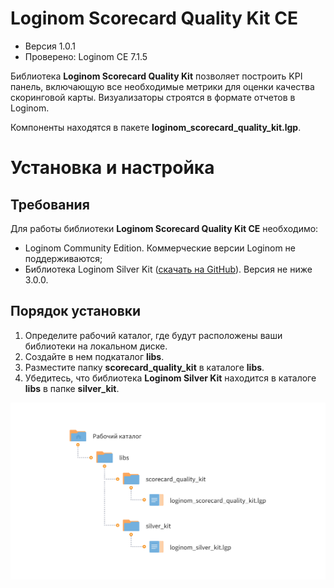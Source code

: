 # Loginom Scorecard Quality Kit CE

* Версия 1.0.1
* Проверено: Loginom CE 7.1.5

Библиотека **Loginom Scorecard Quality Kit** позволяет построить KPI панель, включающую все необходимые метрики для оценки качества скоринговой карты. Визуализаторы строятся в формате отчетов в Loginom.

Компоненты находятся в пакете **loginom_scorecard_quality_kit.lgp**.

# Установка и настройка

## Требования

Для работы библиотеки **Loginom Scorecard Quality Kit CE** необходимо:

* Loginom Community Edition. Коммерческие версии Loginom не поддерживаются;
* Библиотека Loginom Silver Kit ([cкачать на GitHub](https://github.com/loginom/loginom-silver-kit)). Версия не ниже 3.0.0.

## Порядок установки

1. Определите рабочий каталог, где будут расположены ваши библиотеки на локальном диске.
2. Создайте в нем подкаталог **libs**.
3. Разместите папку **scorecard_quality_kit** в каталоге **libs**.
4. Убедитесь, что библиотека **Loginom Silver Kit** находится в каталоге **libs** в папке **silver_kit**.

![Схема расположения библиотеки в рабочем каталоге](docs/img/scorecard-quality-kit.svg)
